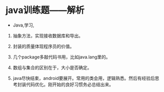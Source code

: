 # java训练题——解析
- Java,学习,

1) 抽象方法，实现接收数据库和导出。

2) 封装的质量体现程序员的价值。

3) 几个package多敲代码书用，比如java.lang里的。

4) 数组与集合的区别在于，大小是否确定。

5) java尽快结束，android要展开。常用的类会用，逻辑熟悉。然后有经验后思考封装代码优化。刚开始的良好习惯务必总结出来。